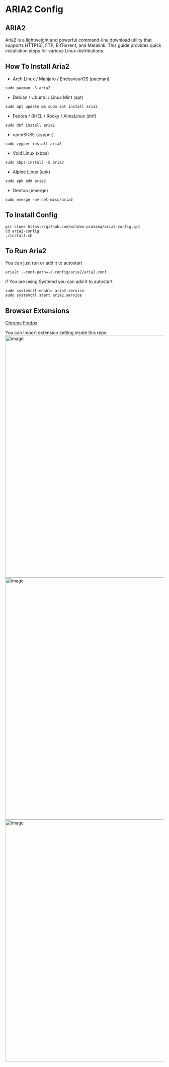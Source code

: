 # ARIA2 Config

## ARIA2

Aria2 is a lightweight and powerful command-line download utility that supports HTTP(S), FTP, BitTorrent, and Metalink.
This guide provides quick installation steps for various Linux distributions.

## How To Install Aria2
- Arch Linux / Manjaro / EndeavourOS (pacman)
```
sudo pacman -S aria2
```
- Debian / Ubuntu / Linux Mint	(apt)
```
sudo apt update && sudo apt install aria2
```
- Fedora / RHEL / Rocky / AlmaLinux	(dnf)
```
sudo dnf install aria2
```
- openSUSE	(zypper)
```
sudo zypper install aria2
```
- Void Linux	(xbps)
```
sudo xbps-install -S aria2
```
- Alpine Linux	(apk)
```
sudo apk add aria2
```
- Gentoo	(emerge)
```
sudo emerge -av net-misc/aria2
```

## To Install Config


```
git clone https://github.com/wildan-pratama/aria2-config.git
cd aria2-config
./install.sh
```

## To Run Aria2

You can just run or add it to autostart
```
aria2c --conf-path=~/.config/aria2/aria2.conf
```
if You are using Systemd you can add it to autostart
```
sudo systemctl enable aria2.service
sudo systemctl start aria2.service
```

## Browser Extensions

[Chrome](https://chromewebstore.google.com/detail/aria2-explorer/mpkodccbngfoacfalldjimigbofkhgjn?hl=en)
[Firefox](https://addons.mozilla.org/en-US/firefox/addon/aria2manager/?utm_source=addons.mozilla.org&utm_medium=referral&utm_content=search)

You can Import extension setting inside this repo
<img width="1366" height="768" alt="image" src="https://github.com/user-attachments/assets/955fb56e-b529-4044-bde1-eb875c28d292" />
<img width="1366" height="768" alt="image" src="https://github.com/user-attachments/assets/d4e60ca0-86cb-4fc4-a0f5-2285a75acac6" />
<img width="1366" height="768" alt="image" src="https://github.com/user-attachments/assets/3f955d07-014b-4f5f-ae12-8f3cd92ab3e6" />



